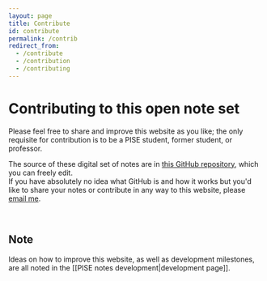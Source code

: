 ```yaml
---
layout: page
title: Contribute
id: contribute
permalink: /contrib
redirect_from:
  - /contribute
  - /contribution
  - /contributing
---
```

# Contributing to this open note set

Please feel free to share and improve this website as you like; the only requisite for contribution is to be a PISE student, former student, or professor.

The source of these digital set of notes are in [this GitHub repository](https://tommi.space/xplosionmind/PISE-notes), which you can freely edit.   
If you have absolutely no idea what GitHub is and how it works but you'd like to share your notes or contribute in any way to this website, please <a href="mailto:tommiboom@protonmail.com" target="_blank">email me</a>.

<br>

## Note

Ideas on how to improve this website, as well as development milestones, are all noted in the [[PISE notes development|development page]].
